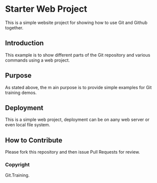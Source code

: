 # Starter Web Project

This is a simple website project for showing how to use Git and Github together.

## Introduction

This example is to show different parts of the Git repository and various commands using a web project.

## Purpose

As stated above, the m ain purpose is to provide simple examples for Git training demos.

## Deployment

This is a simple web project, deployment can be on aany web server or even local file system.

## How to Contribute

Please fork this repository and then issue Pull Requests for review.

### Copyright

Git.Training.